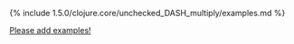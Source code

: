 {% include 1.5.0/clojure.core/unchecked_DASH_multiply/examples.md %}

[Please add examples!](https://github.com/arrdem/grimoire/edit/master/_includes/1.6.0/clojure.core/unchecked_DASH_multiply/examples.md)
